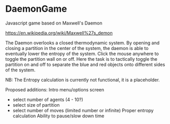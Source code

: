 # DaemonGame
Javascript game based on Maxwell's Daemon

https://en.wikipedia.org/wiki/Maxwell%27s_demon

The Daemon overlooks a closed thermodynamic system. By opening and closing a partition in the center of the system, the daemon is able to eventually lower the entropy of the system. Click the mouse anywhere to toggle the partition wall on or off. Here the task is to tactically toggle the partition on and off to separate the blue and red objects onto different sides of the system.

NB: The Entropy calculation is currently not functional, it is a placeholder.

Proposed additions:
Intro menu/options screen
 - select number of agents (4 - 10?)
 - select size of partition
 - select number of moves (limited number or infinite)
Proper entropy calculation
Ability to pause/slow down time
